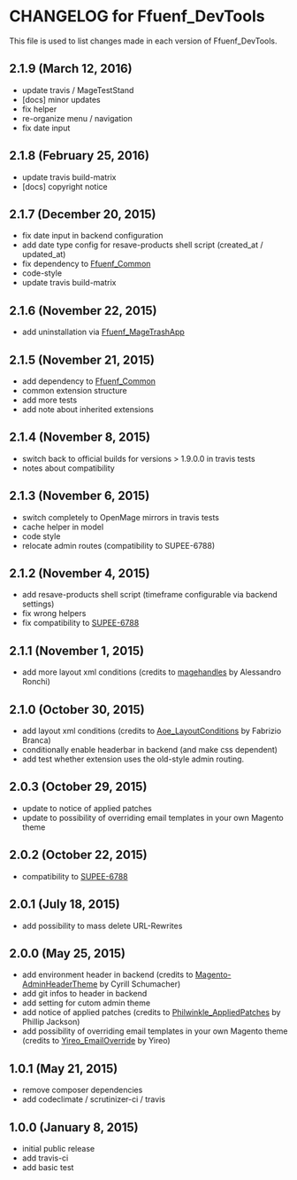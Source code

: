 # CHANGELOG for Ffuenf_DevTools

This file is used to list changes made in each version of Ffuenf_DevTools.

## 2.1.9 (March 12, 2016)

* update travis / MageTestStand
* [docs] minor updates
* fix helper
* re-organize menu / navigation
* fix date input

## 2.1.8 (February 25, 2016)

* update travis build-matrix
* [docs] copyright notice

## 2.1.7 (December 20, 2015)

* fix date input in backend configuration
* add date type config for resave-products shell script (created_at / updated_at)
* fix dependency to [Ffuenf_Common](https://github.com/ffuenf/Ffuenf_Common)
* code-style
* update travis build-matrix

## 2.1.6 (November 22, 2015)

* add uninstallation via [Ffuenf_MageTrashApp](https://github.com/ffuenf/Ffuenf_MageTrashApp)

## 2.1.5 (November 21, 2015)

* add dependency to [Ffuenf_Common](https://github.com/ffuenf/Ffuenf_Common)
* common extension structure
* add more tests
* add note about inherited extensions

## 2.1.4 (November 8, 2015)

* switch back to official builds for versions > 1.9.0.0 in travis tests
* notes about compatibility

## 2.1.3 (November 6, 2015)

* switch completely to OpenMage mirrors in travis tests
* cache helper in model
* code style
* relocate admin routes (compatibility to SUPEE-6788)

## 2.1.2 (November 4, 2015)

* add resave-products shell script (timeframe configurable via backend settings)
* fix wrong helpers
* fix compatibility to [SUPEE-6788](https://info2.magento.com/rs/318-XBX-392/images/SUPEE-6788-Technical%20Details.pdf?mkt_tok=3RkMMJWWfF9wsRolv6jPZKXonjHpfsX66uskXqOxlMI%2F0ER3fOvrPUfGjI4CSMFjI%2BSLDwEYGJlv6SgFSbHNMbhiwrgOUhM%3D)

## 2.1.1 (November 1, 2015)

* add more layout xml conditions (credits to [magehandles](https://github.com/aleron75/magehandles) by Alessandro Ronchi)

## 2.1.0 (October 30, 2015)

* add layout xml conditions (credits to [Aoe_LayoutConditions](https://github.com/fbrnc/Aoe_LayoutConditions) by Fabrizio Branca)
* conditionally enable headerbar in backend (and make css dependent)
* add test whether extension uses the old-style admin routing.

## 2.0.3 (October 29, 2015)

* update to notice of applied patches
* update to possibility of overriding email templates in your own Magento theme

## 2.0.2 (October 22, 2015)

* compatibility to [SUPEE-6788](https://info2.magento.com/rs/318-XBX-392/images/SUPEE-6788-Technical%20Details.pdf?mkt_tok=3RkMMJWWfF9wsRolv6jPZKXonjHpfsX66uskXqOxlMI%2F0ER3fOvrPUfGjI4CSMFjI%2BSLDwEYGJlv6SgFSbHNMbhiwrgOUhM%3D)

## 2.0.1 (July 18, 2015)

* add possibility to mass delete URL-Rewrites

## 2.0.0 (May 25, 2015)

* add environment header in backend (credits to [Magento-AdminHeaderTheme](https://github.com/Zookal/Magento-AdminHeaderTheme) by Cyrill Schumacher)
* add git infos to header in backend
* add setting for cutom admin theme
* add notice of applied patches (credits to [Philwinkle_AppliedPatches](https://github.com/philwinkle/Philwinkle_AppliedPatches) by Phillip Jackson)
* add possibility of overriding email templates in your own Magento theme (credits to [Yireo_EmailOverride](https://github.com/yireo/Yireo_EmailOverride) by Yireo)

## 1.0.1 (May 21, 2015)

* remove composer dependencies
* add codeclimate / scrutinizer-ci / travis

## 1.0.0 (January 8, 2015)

* initial public release
* add travis-ci
* add basic test
